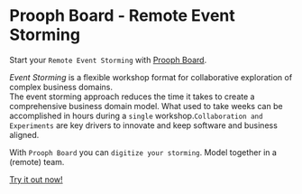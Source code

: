 # Prooph Board - Remote Event Storming

Start your `Remote Event Storming` with [Prooph Board](https://wiki.prooph-board.com).

_Event Storming_ is a flexible workshop format for collaborative exploration of complex business domains.\
The event storming approach reduces the time it takes to create a comprehensive business domain model. What used to take weeks can be accomplished in hours during a `single` workshop.`Collaboration and Experiments` are key drivers to innovate and keep software and business aligned.&#x20;

With `Prooph Board` you can `digitize your storming`. Model together in a (remote) team.&#x20;

[Try it out now!](https://wiki.prooph-board.com)
